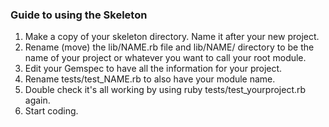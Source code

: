 ### Guide to using the Skeleton

1. Make a copy of your skeleton directory. Name it after your new project.
2. Rename (move) the lib/NAME.rb file and lib/NAME/ directory to be the name of your project or whatever you want to call your root module.
3. Edit your Gemspec to have all the information for your project.
4. Rename tests/test_NAME.rb to also have your module name.
5. Double check it's all working by using ruby tests/test_yourproject.rb again.
6. Start coding.
